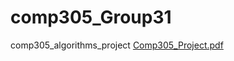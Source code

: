 # comp305_Group31
comp305_algorithms_project
[Comp305_Project.pdf](https://github.com/ocobanoglu18/comp305_Group31/files/6497214/Comp305_Project.pdf)
